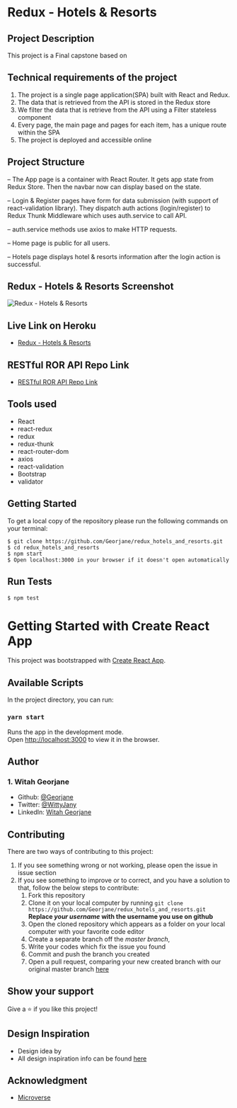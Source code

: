 
# Redux - Hotels & Resorts 
## Project Description

This project is a Final capstone based on 

## Technical requirements of the project
1. The project is a single page application(SPA) built with React and Redux. 
2. The data that is retrieved from the API is stored in the Redux store
3. We filter the data that is retrieve from the API using a Filter stateless component
4. Every page, the main page and pages for each item, has a unique route within the SPA
5. The project is deployed and accessible online

## Project Structure
– The App page is a container with React Router. It gets app state from Redux Store. Then the navbar now can display based on the state.

– Login & Register pages have form for data submission (with support of react-validation library). They dispatch auth actions (login/register) to Redux Thunk Middleware which uses auth.service to call API.

– auth.service methods use axios to make HTTP requests.

– Home page is public for all users.

– Hotels page displays hotel & resorts information after the login action is successful.

## Redux - Hotels & Resorts Screenshot
![Redux - Hotels & Resorts]()


## Live Link on Heroku
- [Redux - Hotels & Resorts]()

## RESTful ROR API Repo Link
- [RESTful ROR API Repo Link]()

## Tools used
- React
- react-redux
- redux 
- redux-thunk 
- react-router-dom 
- axios 
- react-validation 
- Bootstrap 
- validator 

## Getting Started
To get a local copy of the repository please run the following commands on your terminal:
```
$ git clone https://github.com/Georjane/redux_hotels_and_resorts.git
$ cd redux_hotels_and_resorts
$ npm start
$ Open localhost:3000 in your browser if it doesn't open automatically
```

## Run Tests
```
$ npm test
```
# Getting Started with Create React App

This project was bootstrapped with [Create React App](https://github.com/facebook/create-react-app).

## Available Scripts

In the project directory, you can run:

### `yarn start`

Runs the app in the development mode.\
Open [http://localhost:3000](http://localhost:3000) to view it in the browser.

## Author

### 1. Witah Georjane
* Github: [@Georjane](https://github.com/Georjane)
* Twitter: [@WittyJany](https://twitter.com/WittyJany)
* LinkedIn: [Witah Georjane](https://www.linkedin.com/in/witah-georjane)

## Contributing
There are two ways of contributing to this project:

1. If you see something wrong or not working, please open the issue in issue section
2. If you see something to improve or to correct, and you have a solution to that, follow the below steps to contribute:
    1. Fork this repository
    2. Clone it on your local computer by running `git clone https://github.com/Georjane/redux_hotels_and_resorts.git` __Replace *your username* with the username you use on github__
    3. Open the cloned repository which appears as a folder on your local computer with your favorite code editor
    4. Create a separate branch off the *master branch*,
    5. Write your codes which fix the issue you found
    6. Commit and push the branch you created
    7. Open a pull request, comparing your new created branch with our original master branch [here](https://github.com/Georjane/redux_hotels_and_resorts/pulls)

## Show your support

Give a ⭐️ if you like this project!

## Design Inspiration
- Design idea by []()
- All design inspiration info can be found [here]()

## Acknowledgment
* [Microverse](https://www.microvese.org)
